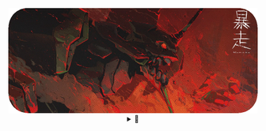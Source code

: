 <div align="center">
    <img src="EvangelionCropped.png">
</div>
<details align="center">
    <summary>🌌</summary>
    <br>
    <img src="https://github-readme-stats.vercel.app/api?username=Asianerd&theme=midnight-purple">
    <br><br><br>
    <a href="https://wakatime.com/share/@ajian_nedo/db141280-e10b-443a-b2ab-3e98178558d5.svg"><img src="https://wakatime.com/share/@ajian_nedo/db141280-e10b-443a-b2ab-3e98178558d5.svg" width= 300px></a>
    <a href="https://wakatime.com/share/@ajian_nedo/a6cdcb09-36d0-4a09-8e92-ae92f736c5d5.svg"><img src="https://wakatime.com/share/@ajian_nedo/a6cdcb09-36d0-4a09-8e92-ae92f736c5d5.svg" width= 300px></a>
    <br><br>
    <a href="https://wakatime.com/@d6b1f4c7-8bfa-48cf-9ac6-84a770edb2e7"><img src="https://wakatime.com/badge/user/d6b1f4c7-8bfa-48cf-9ac6-84a770edb2e7.svg" alt="Total time coded since Jun 9 2021" /></a>
    <br><br>
    <p>C# and Java forever</p>
    <p>Static-typing 👍    Dynamic-typing & Duck-typing 👎</p>
</details>
